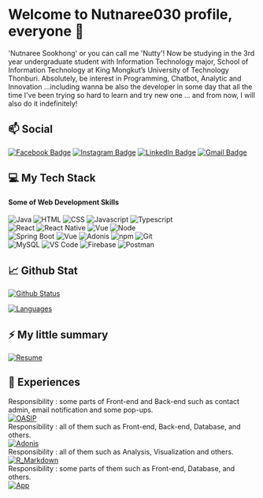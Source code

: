 # Welcome to Nutnaree030 profile, everyone 👋

'Nutnaree Sookhong' or you can call me 'Nutty'! Now be studying in the 3rd year undergraduate student with Information Technology major, School of Information Technology at King Mongkut’s University of Technology Thonburi. Absolutely, be interest in Programming, Chatbot, Analytic and Innovation ...including  wanna be also the developer in some day that all the time I've been trying so hard to learn and try new one ... and from now, I will also do it indefinitely!

## 📫 Social
[![Facebook Badge](https://img.shields.io/badge/-Nutnaree_Sookhong-blue?style=flat&logo=Facebook&logoColor=white&link=https://www.facebook.com/nutnaree.sookhong)](https://www.facebook.com/nutnaree.sookhong)
[![Instagram Badge](https://img.shields.io/badge/-nuttynut16-white?style=flat&logo=Instagram&logoColor=red&link=https://www.instagram.com/nuttynut16/?igshid=YmJhNjkzNzY%3D)](https://www.instagram.com/nuttynut16/?igshid=YmJhNjkzNzY%3D)
[![LinkedIn Badge](https://img.shields.io/badge/-Nutnaree_Sookhong-navy?style=flat&logo=LinkedIn&logoColor=white&link=https://www.linkedin.com/in/nutnaree-sookhong-33021822b/)](https://www.linkedin.com/in/nutnaree-sookhong-33021822b/)
[![Gmail Badge](https://img.shields.io/badge/-Nutnaree_S.-white?style=flat&logo=Gmail&link=https://mail.google.com/mail/u/0/#inbox?compose=VpCqJRzzwkHXPXDThmJzLhPsrFwkslMcDXpKZtPdhxxKqLQLdldNhlWwnqxwcLkGvldTpqv)](https://mail.google.com/mail/u/0/#inbox?compose=VpCqJRzzwkHXPXDThmJzLhPsrFwkslMcDXpKZtPdhxxKqLQLdldNhlWwnqxwcLkGvldTpqv)

## 💻 My Tech Stack

#### Some of Web Development Skills
![Java](https://img.shields.io/badge/JAVA-CB3837?style=for-the-badge)
![HTML](https://img.shields.io/badge/HTML5-E34F26?style=for-the-badge&logo=html5&logoColor=white)
![CSS](https://img.shields.io/badge/CSS3-orange?style=for-the-badge&logo=css3&logoColor=white)
![Javascript](https://img.shields.io/badge/JavaScript-323330?style=for-the-badge&logo=javascript&logoColor=F7DF1E)
![Typescript](https://img.shields.io/badge/TypeScript-FFF?style=for-the-badge&logo=typescript&logoColor=blue)
<br/>
![React](https://img.shields.io/badge/React.js-60d1d4?style=for-the-badge&logo=react&logoColor=white)
![React Native](https://img.shields.io/badge/React_Native-navy?style=for-the-badge&logo=react&logoColor=white)
![Vue](https://img.shields.io/badge/Vue.js-339886?style=for-the-badge&logo=vuedotjs&logoColor=white)
![Node](https://img.shields.io/badge/Node.js-339933?style=for-the-badge&logo=nodedotjs&logoColor=white)
<br/>
![Spring Boot](https://img.shields.io/badge/Spring_Boot-white?style=for-the-badge&logo=spring%20boot&logoColor=green)
![Vue](https://img.shields.io/badge/Vue.js-green?style=for-the-badge&logo=vuedotjs&logoColor=white)
![Adonis](https://img.shields.io/badge/Adonisjs-purple?style=for-the-badge&logo=adonisjs&logoColor=white)
![npm](https://img.shields.io/badge/npm-CB3837?style=for-the-badge&logo=npm&logoColor=white)
![Git](https://img.shields.io/badge/Git-black?style=for-the-badge&logo=git&logoColor=white)
<br/>
![MySQL](https://img.shields.io/badge/MySQL-white?style=for-the-badge&logo=mysql&logoColor=blue)
![VS Code](https://img.shields.io/badge/Visual_Studio_Code-0078D4?style=for-the-badge&logo=visual%20studio%20code&logoColor=white)
![Firebase](https://img.shields.io/badge/firebase-ffca28?style=for-the-badge&logo=firebase&logoColor=black)
![Postman](https://img.shields.io/badge/Postman-FF6C37?style=for-the-badge&logo=Postman&logoColor=white)

## 📈 Github Stat

[![Github Status](https://github-readme-stats.vercel.app/api?username=Nutnaree030&count_private=true&theme=onedark&show_icons=true)](https://github.com/Nutnaree030)

[![Languages](https://github-readme-stats.vercel.app/api/top-langs/?username=Nutnaree030&layout=compact&langs_count=10&hide_border=true&custom_title=Languages&bg_color=f5f5f5)](https://github.com/Nutnaree030)

## ⚡ My little summary
[![Resume](https://img.shields.io/badge/resume-blue?style=for-the-badge)](https://drive.google.com/file/d/1HW5Uf-Z_TzRM4tB3q11cXPYflFUyGp5A/view?usp=sharing)

## 🌱 Experiences
Responsibility : some parts of Front-end and Back-end such as contact admin, email notification and some pop-ups.<br/>
[![OASIP](https://img.shields.io/badge/oasip:_integrated_project-teal?style=for-the-badge)](https://intproj21.sit.kmutt.ac.th/ssi5/)<br/>
Responsibility : all of them such as Front-end, Back-end, Database, and others.<br/>
[![Adonis](https://img.shields.io/badge/todoposts-pink?style=for-the-badge)](https://github.com/Nutnaree030/todoposts)<br/>
Responsibility : all of them such as Analysis, Visualization and others.<br/>
[![R_Markdown](https://img.shields.io/badge/my_r_workshop_example-yellow?style=for-the-badge)](https://nutnaree030.github.io/int214-workshop/)<br/>
Responsibility : some parts of them such as Front-end, Database, and others.<br/>
[![App](https://img.shields.io/badge/home_buddy-violet?style=for-the-badge)](https://github.com/kannika2545/HomeBuddy)<br/>

<!--
**Nutnaree030/Nutnaree030** is a ✨ _special_ ✨ repository because its `README.md` (this file) appears on your GitHub profile.

Here are some ideas to get you started:

- 🔭 I’m currently working on ...
- 🌱 I’m currently learning ...
- 👯 I’m looking to collaborate on ...
- 🤔 I’m looking for help with ...
- 💬 Ask me about ...
- 📫 How to reach me: ...
- 😄 Pronouns: ...
- ⚡ Fun fact: ...
-->
